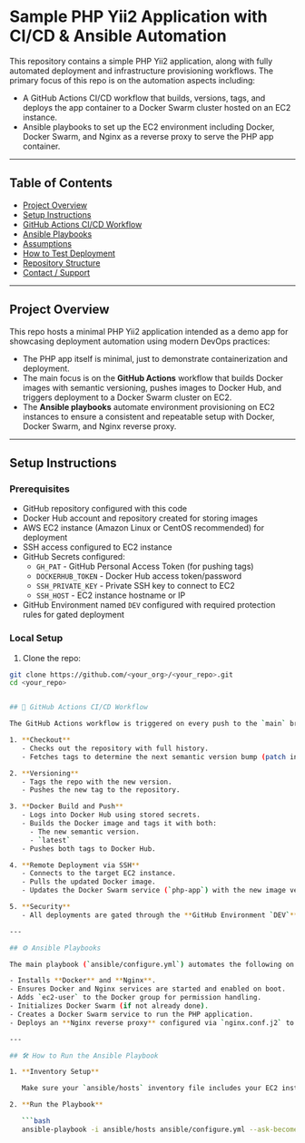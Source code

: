 # Sample PHP Yii2 Application with CI/CD & Ansible Automation

This repository contains a simple PHP Yii2 application, along with fully automated deployment and infrastructure provisioning workflows. The primary focus of this repo is on the automation aspects including:

- A GitHub Actions CI/CD workflow that builds, versions, tags, and deploys the app container to a Docker Swarm cluster hosted on an EC2 instance.
- Ansible playbooks to set up the EC2 environment including Docker, Docker Swarm, and Nginx as a reverse proxy to serve the PHP app container.

---

## Table of Contents

- [Project Overview](#project-overview)  
- [Setup Instructions](#setup-instructions)  
- [GitHub Actions CI/CD Workflow](#github-actions-cicd-workflow)  
- [Ansible Playbooks](#ansible-playbooks)  
- [Assumptions](#assumptions)  
- [How to Test Deployment](#how-to-test-deployment)  
- [Repository Structure](#repository-structure)  
- [Contact / Support](#contact--support)  

---

## Project Overview

This repo hosts a minimal PHP Yii2 application intended as a demo app for showcasing deployment automation using modern DevOps practices:

- The PHP app itself is minimal, just to demonstrate containerization and deployment.
- The main focus is on the **GitHub Actions** workflow that builds Docker images with semantic versioning, pushes images to Docker Hub, and triggers deployment to a Docker Swarm cluster on EC2.
- The **Ansible playbooks** automate environment provisioning on EC2 instances to ensure a consistent and repeatable setup with Docker, Docker Swarm, and Nginx reverse proxy.

---

## Setup Instructions

### Prerequisites

- GitHub repository configured with this code
- Docker Hub account and repository created for storing images
- AWS EC2 instance (Amazon Linux or CentOS recommended) for deployment
- SSH access configured to EC2 instance
- GitHub Secrets configured:
  - `GH_PAT` - GitHub Personal Access Token (for pushing tags)
  - `DOCKERHUB_TOKEN` - Docker Hub access token/password
  - `SSH_PRIVATE_KEY` - Private SSH key to connect to EC2
  - `SSH_HOST` - EC2 instance hostname or IP
- GitHub Environment named `DEV` configured with required protection rules for gated deployment

### Local Setup

1. Clone the repo:

```bash
git clone https://github.com/<your_org>/<your_repo>.git
cd <your_repo>


## 🚀 GitHub Actions CI/CD Workflow

The GitHub Actions workflow is triggered on every push to the `main` branch and performs the following steps:

1. **Checkout**
   - Checks out the repository with full history.
   - Fetches tags to determine the next semantic version bump (patch increment).

2. **Versioning**
   - Tags the repo with the new version.
   - Pushes the new tag to the repository.

3. **Docker Build and Push**
   - Logs into Docker Hub using stored secrets.
   - Builds the Docker image and tags it with both:
     - The new semantic version.
     - `latest`
   - Pushes both tags to Docker Hub.

4. **Remote Deployment via SSH**
   - Connects to the target EC2 instance.
   - Pulls the updated Docker image.
   - Updates the Docker Swarm service (`php-app`) with the new image version.

5. **Security**
   - All deployments are gated through the **GitHub Environment `DEV`** to enforce manual approval or required checks before proceeding.

---

## ⚙️ Ansible Playbooks

The main playbook (`ansible/configure.yml`) automates the following on the EC2 instance:

- Installs **Docker** and **Nginx**.
- Ensures Docker and Nginx services are started and enabled on boot.
- Adds `ec2-user` to the Docker group for permission handling.
- Initializes Docker Swarm (if not already done).
- Creates a Docker Swarm service to run the PHP application.
- Deploys an **Nginx reverse proxy** configured via `nginx.conf.j2` to route traffic to the PHP app container.

---

## 🛠️ How to Run the Ansible Playbook

1. **Inventory Setup**

   Make sure your `ansible/hosts` inventory file includes your EC2 instance under the `[ec2]` group.

2. **Run the Playbook**

   ```bash
   ansible-playbook -i ansible/hosts ansible/configure.yml --ask-become-pass

